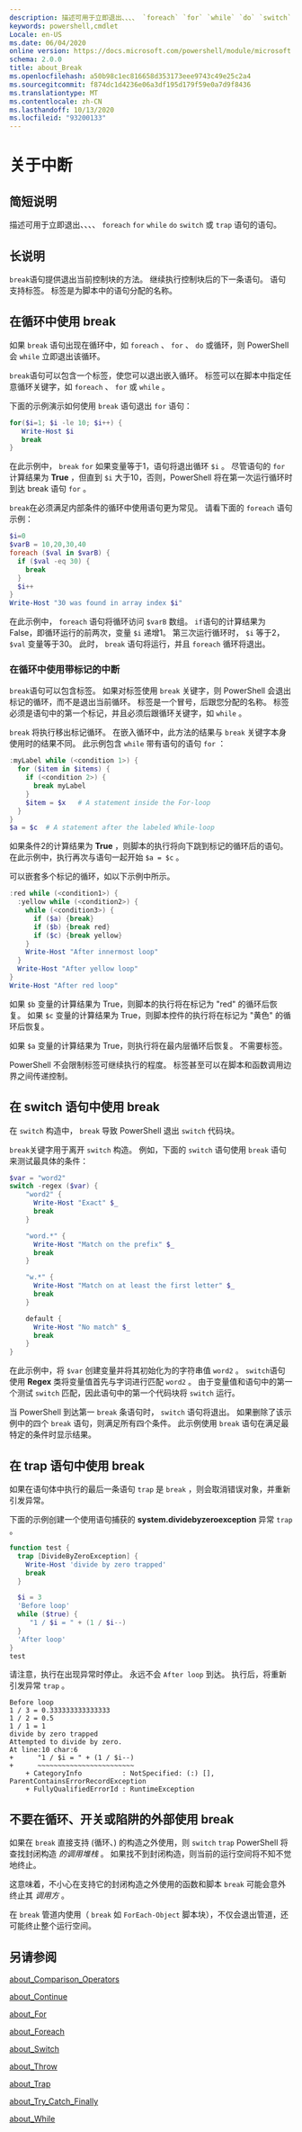 ```yaml
---
description: 描述可用于立即退出、、、、 `foreach` `for` `while` `do` `switch` 或 `trap` 语句的语句。
keywords: powershell,cmdlet
Locale: en-US
ms.date: 06/04/2020
online version: https://docs.microsoft.com/powershell/module/microsoft.powershell.core/about/about_break?view=powershell-5.1&WT.mc_id=ps-gethelp
schema: 2.0.0
title: about_Break
ms.openlocfilehash: a50b98c1ec816658d353173eee9743c49e25c2a4
ms.sourcegitcommit: f874dc1d4236e06a3df195d179f59e0a7d9f8436
ms.translationtype: MT
ms.contentlocale: zh-CN
ms.lasthandoff: 10/13/2020
ms.locfileid: "93200133"
---
```

# <a name="about-break"></a>关于中断

## <a name="short-description"></a>简短说明

描述可用于立即退出、、、、 `foreach` `for` `while` `do` `switch` 或 `trap` 语句的语句。

## <a name="long-description"></a>长说明

`break`语句提供退出当前控制块的方法。
继续执行控制块后的下一条语句。 语句支持标签。 标签是为脚本中的语句分配的名称。

## <a name="using-break-in-loops"></a>在循环中使用 break

如果 `break` 语句出现在循环中，如 `foreach` 、 `for` 、 `do` 或循环，则 PowerShell 会 `while` 立即退出该循环。

`break`语句可以包含一个标签，使您可以退出嵌入循环。 标签可以在脚本中指定任意循环关键字，如 `foreach` 、 `for` 或 `while` 。

下面的示例演示如何使用 `break` 语句退出 `for` 语句：

```powershell
for($i=1; $i -le 10; $i++) {
   Write-Host $i
   break
}
```

在此示例中， `break` `for` 如果变量等于1，语句将退出循环 `$i` 。 尽管语句的 `for` 计算结果为 **True** ，但直到 `$i` 大于10，否则，PowerShell 将在第一次运行循环时到达 break 语句 `for` 。

`break`在必须满足内部条件的循环中使用语句更为常见。 请看下面的 `foreach` 语句示例：

```powershell
$i=0
$varB = 10,20,30,40
foreach ($val in $varB) {
  if ($val -eq 30) {
    break
  }
  $i++
}
Write-Host "30 was found in array index $i"
```

在此示例中， `foreach` 语句将循环访问 `$varB` 数组。 `if`语句的计算结果为 False，即循环运行的前两次，变量 `$i` 递增1。 第三次运行循环时， `$i` 等于2， `$val` 变量等于30。 此时， `break` 语句将运行，并且 `foreach` 循环将退出。

### <a name="using-a-labeled-break-in-a-loop"></a>在循环中使用带标记的中断

`break`语句可以包含标签。 如果对标签使用 `break` 关键字，则 PowerShell 会退出标记的循环，而不是退出当前循环。
标签是一个冒号，后跟您分配的名称。 标签必须是语句中的第一个标记，并且必须后跟循环关键字，如 `while` 。

`break` 将执行移出标记循环。 在嵌入循环中，此方法的结果与 `break` 关键字本身使用时的结果不同。 此示例包含 `while` 带有语句的语句 `for` ：

```powershell
:myLabel while (<condition 1>) {
  for ($item in $items) {
    if (<condition 2>) {
      break myLabel
    }
    $item = $x   # A statement inside the For-loop
  }
}
$a = $c  # A statement after the labeled While-loop
```

如果条件2的计算结果为 **True** ，则脚本的执行将向下跳到标记的循环后的语句。 在此示例中，执行再次与语句一起开始 `$a = $c` 。

可以嵌套多个标记的循环，如以下示例中所示。

```powershell
:red while (<condition1>) {
  :yellow while (<condition2>) {
    while (<condition3>) {
      if ($a) {break}
      if ($b) {break red}
      if ($c) {break yellow}
    }
    Write-Host "After innermost loop"
  }
  Write-Host "After yellow loop"
}
Write-Host "After red loop"
```

如果 `$b` 变量的计算结果为 True，则脚本的执行将在标记为 "red" 的循环后恢复。 如果 `$c` 变量的计算结果为 True，则脚本控件的执行将在标记为 "黄色" 的循环后恢复。

如果 `$a` 变量的计算结果为 True，则执行将在最内层循环后恢复。 不需要标签。

PowerShell 不会限制标签可继续执行的程度。 标签甚至可以在脚本和函数调用边界之间传递控制。

## <a name="using-break-in-a-switch-statement"></a>在 switch 语句中使用 break

在 `switch` 构造中， `break` 导致 PowerShell 退出 `switch` 代码块。

`break`关键字用于离开 `switch` 构造。 例如，下面的 `switch` 语句使用 `break` 语句来测试最具体的条件：

```powershell
$var = "word2"
switch -regex ($var) {
    "word2" {
      Write-Host "Exact" $_
      break
    }

    "word.*" {
      Write-Host "Match on the prefix" $_
      break
    }

    "w.*" {
      Write-Host "Match on at least the first letter" $_
      break
    }

    default {
      Write-Host "No match" $_
      break
    }
}
```

在此示例中，将 `$var` 创建变量并将其初始化为的字符串值 `word2` 。 `switch`语句使用 **Regex** 类将变量值首先与字词进行匹配 `word2` 。 由于变量值和语句中的第一个测试 `switch` 匹配，因此语句中的第一个代码块将 `switch` 运行。

当 PowerShell 到达第一 `break` 条语句时， `switch` 语句将退出。 如果删除了该示例中的四个 `break` 语句，则满足所有四个条件。 此示例使用 `break` 语句在满足最特定的条件时显示结果。

## <a name="using-break-in-a-trap-statement"></a>在 trap 语句中使用 break

如果在语句体中执行的最后一条语句 `trap` 是 `break` ，则会取消错误对象，并重新引发异常。

下面的示例创建一个使用语句捕获的 **system.dividebyzeroexception** 异常 `trap` 。

```powershell
function test {
  trap [DivideByZeroException] {
    Write-Host 'divide by zero trapped'
    break
  }

  $i = 3
  'Before loop'
  while ($true) {
     "1 / $i = " + (1 / $i--)
  }
  'After loop'
}
test
```

请注意，执行在出现异常时停止。 永远不会 `After loop` 到达。
执行后，将重新引发异常 `trap` 。

```Output
Before loop
1 / 3 = 0.333333333333333
1 / 2 = 0.5
1 / 1 = 1
divide by zero trapped
Attempted to divide by zero.
At line:10 char:6
+      "1 / $i = " + (1 / $i--)
+      ~~~~~~~~~~~~~~~~~~~~~~~~
    + CategoryInfo          : NotSpecified: (:) [], ParentContainsErrorRecordException
    + FullyQualifiedErrorId : RuntimeException
```

## <a name="do-not-use-break-outside-of-a-loop-switch-or-trap"></a>不要在循环、开关或陷阱的外部使用 break

如果在 `break` 直接支持 (循环、) 的构造之外使用，则 `switch` `trap` PowerShell 将查找封闭构造 _的调用堆栈_ 。 如果找不到封闭构造，则当前的运行空间将不知不觉地终止。

这意味着，不小心在支持它的封闭构造之外使用的函数和脚本 `break` 可能会意外终止其 _调用方_ 。

在 `break` 管道内使用（ `break` 如 `ForEach-Object` 脚本块），不仅会退出管道，还可能终止整个运行空间。

## <a name="see-also"></a>另请参阅

[about_Comparison_Operators](about_Comparison_Operators.md)

[about_Continue](about_Continue.md)

[about_For](about_For.md)

[about_Foreach](about_Foreach.md)

[about_Switch](about_Switch.md)

[about_Throw](about_Throw.md)

[about_Trap](about_Trap.md)

[about_Try_Catch_Finally](about_Try_Catch_Finally.md)

[about_While](about_While.md)
